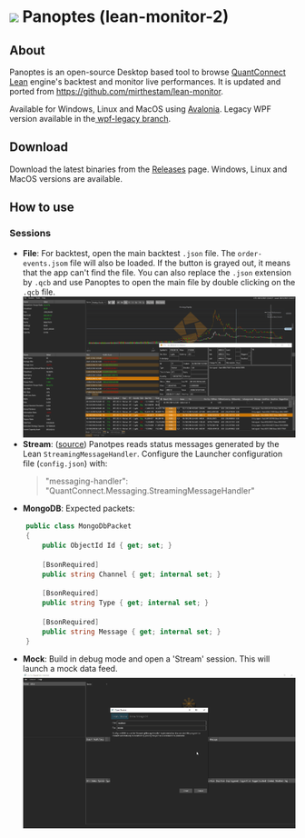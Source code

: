

# <img src="https://github.com/BobLd/lean-monitor-2/blob/master/logo/logo_plain.ico" width="25"> Panoptes (lean-monitor-2)
## About
Panoptes is an open-source Desktop based tool to browse [QuantConnect Lean](https://github.com/QuantConnect/Lean) engine's backtest and monitor live performances. It is updated and ported from https://github.com/mirthestam/lean-monitor.

Available for Windows, Linux and MacOS using [Avalonia](https://github.com/AvaloniaUI/Avalonia). Legacy WPF version available in the[ wpf-legacy branch](https://github.com/BobLd/lean-monitor-2/tree/wpf-legacy).

## Download
Download the latest binaries from the [Releases](https://github.com/BobLd/lean-monitor-2/releases) page. Windows, Linux and MacOS versions are available.

## How to use
### Sessions

- **File**: For backtest, open the main backtest `.json` file. The `order-events.jsom` file will also be loaded. If the button is grayed out, it means that the app can't find the file. You can also replace the `.json` extension by `.qcb` and use Panoptes to open the main file by double clicking on the `.qcb` file.
![backtest](https://github.com/BobLd/lean-monitor-2/blob/master/capture.png)
- **Stream**: ([source](https://github.com/mirthestam/lean-monitor#starting-from-a-stream)) Panotpes reads status messages generated by the Lean `StreamingMessageHandler`. Configure the Launcher configuration file (`config.json`) with:
  >"messaging-handler": "QuantConnect.Messaging.StreamingMessageHandler"
- **MongoDB**: Expected packets:
```csharp
    public class MongoDbPacket
    {
        public ObjectId Id { get; set; }

        [BsonRequired]
        public string Channel { get; internal set; }

        [BsonRequired]
        public string Type { get; internal set; }

        [BsonRequired]
        public string Message { get; internal set; }
    }
```
- **Mock**: Build in debug mode and open a 'Stream' session. This will launch a mock data feed.
![demo](https://github.com/BobLd/lean-monitor-2/blob/master/demo.gif)
